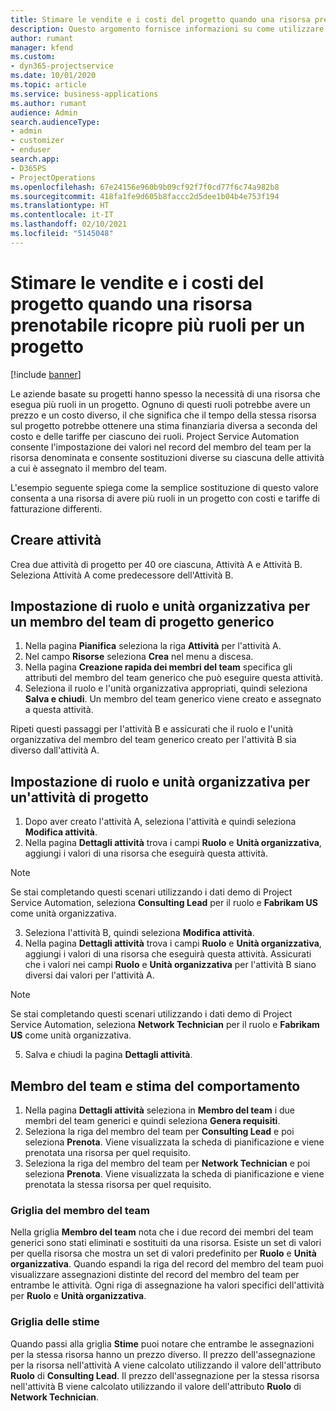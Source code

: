 ```yaml
---
title: Stimare le vendite e i costi del progetto quando una risorsa prenotabile ricopre più ruoli per un progetto
description: Questo argomento fornisce informazioni su come utilizzare le dimensioni dei prezzi per supportare la determinazione di prezzi e costi per una risorsa che ricopre più ruoli in un progetto.
author: rumant
manager: kfend
ms.custom:
- dyn365-projectservice
ms.date: 10/01/2020
ms.topic: article
ms.service: business-applications
ms.author: rumant
audience: Admin
search.audienceType:
- admin
- customizer
- enduser
search.app:
- D365PS
- ProjectOperations
ms.openlocfilehash: 67e24156e960b9b09cf92f7f0cd77f6c74a982b8
ms.sourcegitcommit: 418fa1fe9d605b8faccc2d5dee1b04b4e753f194
ms.translationtype: HT
ms.contentlocale: it-IT
ms.lasthandoff: 02/10/2021
ms.locfileid: "5145048"
---
```

# <a name="estimate-project-sales-and-costs-when-a-bookable-resource-fills-multiple-roles-for-a-project"></a>Stimare le vendite e i costi del progetto quando una risorsa prenotabile ricopre più ruoli per un progetto 

[!include [banner](../includes/psa-now-project-operations.md)]

Le aziende basate su progetti hanno spesso la necessità di una risorsa che esegua più ruoli in un progetto. Ognuno di questi ruoli potrebbe avere un prezzo e un costo diverso, il che significa che il tempo della stessa risorsa sul progetto potrebbe ottenere una stima finanziaria diversa a seconda del costo e delle tariffe per ciascuno dei ruoli. Project Service Automation consente l'impostazione dei valori nel record del membro del team per la risorsa denominata e consente sostituzioni diverse su ciascuna delle attività a cui è assegnato il membro del team.

L'esempio seguente spiega come la semplice sostituzione di questo valore consenta a una risorsa di avere più ruoli in un progetto con costi e tariffe di fatturazione differenti.

## <a name="create-tasks"></a>Creare attività
Crea due attività di progetto per 40 ore ciascuna, Attività A e Attività B. Seleziona Attività A come predecessore dell'Attività B.

## <a name="set-up-role-and-organization-unit-for-a-generic-project-team-member"></a>Impostazione di ruolo e unità organizzativa per un membro del team di progetto generico

1. Nella pagina **Pianifica** seleziona la riga **Attività** per l'attività A. 
2. Nel campo **Risorse** seleziona **Crea** nel menu a discesa.
3. Nella pagina **Creazione rapida dei membri del team** specifica gli attributi del membro del team generico che può eseguire questa attività.
4. Seleziona il ruolo e l'unità organizzativa appropriati, quindi seleziona **Salva e chiudi**. Un membro del team generico viene creato e assegnato a questa attività. 

Ripeti questi passaggi per l'attività B e assicurati che il ruolo e l'unità organizzativa del membro del team generico creato per l'attività B sia diverso dall'attività A. 

## <a name="set-up-role-and-organization-unit-for-a-project-task"></a>Impostazione di ruolo e unità organizzativa per un'attività di progetto

1. Dopo aver creato l'attività A, seleziona l'attività e quindi seleziona **Modifica attività**.
2. Nella pagina **Dettagli attività** trova i campi **Ruolo** e **Unità organizzativa**, aggiungi i valori di una risorsa che eseguirà questa attività. 

  > [!NOTE]
  > Se stai completando questi scenari utilizzando i dati demo di Project Service Automation, seleziona **Consulting Lead** per il ruolo e **Fabrikam US** come unità organizzativa.

3. Seleziona l'attività B, quindi seleziona **Modifica attività**.
4. Nella pagina **Dettagli attività** trova i campi **Ruolo** e **Unità organizzativa**, aggiungi i valori di una risorsa che eseguirà questa attività. Assicurati che i valori nei campi **Ruolo** e **Unità organizzativa** per l'attività B siano diversi dai valori per l'attività A. 

  > [!NOTE]
  > Se stai completando questi scenari utilizzando i dati demo di Project Service Automation, seleziona **Network Technician** per il ruolo e **Fabrikam US** come unità organizzativa.

5. Salva e chiudi la pagina **Dettagli attività**. 

## <a name="team-member-and-estimates-behavior"></a>Membro del team e stima del comportamento 

1. Nella pagina **Dettagli attività** seleziona in **Membro del team** i due membri del team generici e quindi seleziona **Genera requisiti**. 
2. Seleziona la riga del membro del team per **Consulting Lead** e poi seleziona **Prenota**. Viene visualizzata la scheda di pianificazione e viene prenotata una risorsa per quel requisito.
3. Seleziona la riga del membro del team per **Network Technician** e poi seleziona **Prenota**. Viene visualizzata la scheda di pianificazione e viene prenotata la stessa risorsa per quel requisito.

### <a name="team-member-grid"></a>Griglia del membro del team 
Nella griglia **Membro del team** nota che i due record dei membri del team generici sono stati eliminati e sostituiti da una risorsa. Esiste un set di valori per quella risorsa che mostra un set di valori predefinito per **Ruolo** e **Unità organizzativa**.
Quando espandi la riga del record del membro del team puoi visualizzare assegnazioni distinte del record del membro del team per entrambe le attività. Ogni riga di assegnazione ha valori specifici dell'attività per **Ruolo** e **Unità organizzativa**. 

### <a name="estimates-grid"></a>Griglia delle stime 
Quando passi alla griglia **Stime** puoi notare che entrambe le assegnazioni per la stessa risorsa hanno un prezzo diverso.
Il prezzo dell'assegnazione per la risorsa nell'attività A viene calcolato utilizzando il valore dell'attributo **Ruolo** di **Consulting Lead**. Il prezzo dell'assegnazione per la stessa risorsa nell'attività B viene calcolato utilizzando il valore dell'attributo **Ruolo** di **Network Technician**.

